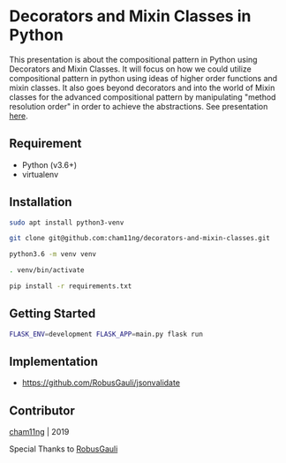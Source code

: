 # Decorators and Mixin Classes in Python

This presentation is about the compositional pattern in Python using Decorators and Mixin Classes. It will focus on how we could utilize compositional pattern in python using ideas of higher order functions and mixin classes. It also goes beyond decorators and into the world of Mixin classes for the advanced compositional pattern by manipulating "method resolution order" in order to achieve the abstractions. See presentation [here](https://sagarchamling.com/slides/decorators-and-mixin-classes-in-python/).

## Requirement

- Python (v3.6+)
- virtualenv

## Installation

```bash
sudo apt install python3-venv

git clone git@github.com:cham11ng/decorators-and-mixin-classes.git

python3.6 -m venv venv

. venv/bin/activate

pip install -r requirements.txt
```

## Getting Started

```bash
FLASK_ENV=development FLASK_APP=main.py flask run
```

## Implementation

- https://github.com/RobusGauli/jsonvalidate

## Contributor

[cham11ng](https://github.com/cham11ng) | 2019

Special Thanks to [RobusGauli](https://github.com/RobusGauli)
